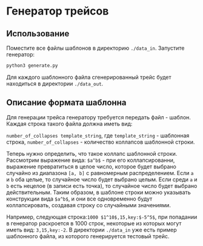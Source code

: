 # Генератор трейсов

## Использование

Поместите все файлы шаблонов в директорию `./data_in`.
Запустите генератор:
```sh
python3 generate.py
```
Для каждого шаблонного файла сгенерированный трейс будет находиться в директории `./data_out`.

## Описание формата шаблонна

Для генерации трейса генератору требуется передать файл - шаблон. Каждая строка такого файла должна иметь вид:

`number_of_collapses template_string`, где `template_string` - шаблонная строка, `number_of_collapses` - количество коллапсов шаблонной строки.

Теперь нужно определить, что такое коллапс шаблонной строки. Рассмотрим выражение вида: `$a^b$` - при его коллапсированни, выражение превратиться в целое число, которое будет выбрано случайно из диапазона `[a, b]` с равномерным распределением. Если `a` и `b` оба целые, то случайное число будет выбрано целым. Если среди `a` и `b` есть нецелое (в записи есть точка), то случайное число будет выбрано действительным. Таким образом, в шаблоне строки можно указывать конструкции вида `$a^b$`, и они все одновременно будут коллапсировать, создавая строку со случайными значениями.

Например, следующая строка:`1000 $1^10$,15,key:$-5^5$`, при попадании в генератор раскроется в 1000 строк, некоторые из которых могут иметь вид: `3,15,key:-2`. В директории `./data_in` уже есть пример шаблонного файла, из которого генерируется тестовый трейс.

